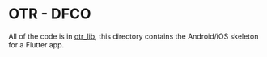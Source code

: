 # OTR - DFCO

All of the code is in [otr_lib](../otr_lib), this directory contains the Android/iOS skeleton
for a Flutter app.
